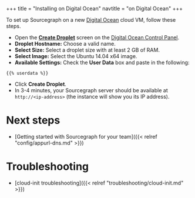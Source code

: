 +++
title = "Installing on Digital Ocean"
navtitle = "on Digital Ocean"
+++

To set up Sourcegraph on a new [Digital Ocean](https://www.digitalocean.com/) cloud VM, follow these steps.

* Open the [**Create Droplet**](https://cloud.digitalocean.com/droplets/new) screen on the [Digital Ocean Control Panel](https://cloud.digitalocean.com/).
* **Droplet Hostname:** Choose a valid name.
* **Select Size:** Select a droplet size with at least 2 GB of RAM.
* **Select Image:** Select the Ubuntu 14.04 x64 image.
* **Available Settings:** Check the **User Data** box and paste in the following:
```
{{% userdata %}}
```
* Click **Create Droplet**.
* In 3-4 minutes, your Sourcegraph server should be available at `http://<ip-address>`
(the instance will show you its IP address).

# Next steps

* [Getting started with Sourcegraph for your team]({{< relref "config/appurl-dns.md" >}})

# Troubleshooting

* [cloud-init troubleshooting]({{< relref "troubleshooting/cloud-init.md" >}})
